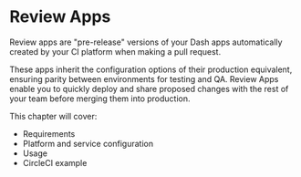 
# Review Apps

Review apps are "pre-release" versions of your Dash apps automatically
created by your CI platform when making a pull request.

These apps inherit the configuration options of their production equivalent,
ensuring parity between environments for testing and QA. Review Apps enable you to
quickly deploy and share proposed changes with the rest of your team before
merging them into production.

This chapter will cover:

* Requirements
* Platform and service configuration
* Usage
* CircleCI example
